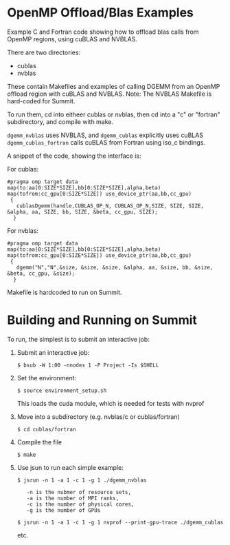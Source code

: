 # OpenMP Offload/Blas Examples
Example C and Fortran code showing how to offload blas calls from OpenMP regions,
using cuBLAS and NVBLAS.

There are two directories: 
 - cublas
 - nvblas

These contain Makefiles and examples of calling DGEMM from an OpenMP
offload region with cuBLAS and NVBLAS. Note: The NVBLAS Makefile is hard-coded for Summit.

To run them, cd into eitheer cublas or nvblas, then cd into a "c" or "fortran" subdirectory,
and compile with make.

`dgemm_nvblas` uses NVBLAS, and `dgemm_cublas` explicitly uses cuBLAS
`dgemm_cublas_fortran` calls cuBLAS from Fortran using iso_c bindings.

A snippet of the code, showing the interface is:

For cublas:
```
#pragma omp target data map(to:aa[0:SIZE*SIZE],bb[0:SIZE*SIZE],alpha,beta) map(tofrom:cc_gpu[0:SIZE*SIZE]) use_device_ptr(aa,bb,cc_gpu)
 {
   cublasDgemm(handle,CUBLAS_OP_N, CUBLAS_OP_N,SIZE, SIZE, SIZE, &alpha, aa, SIZE, bb, SIZE, &beta, cc_gpu, SIZE);
  }
```

For nvblas:
```
#pragma omp target data map(to:aa[0:SIZE*SIZE],bb[0:SIZE*SIZE],alpha,beta) map(tofrom:cc_gpu[0:SIZE*SIZE]) use_device_ptr(aa,bb,cc_gpu)
 {
   dgemm("N","N",&size, &size, &size, &alpha, aa, &size, bb, &size, &beta, cc_gpu, &size);
  }
```

Makefile is hardcoded to run on Summit.

# Building and Running on Summit

 To run, the simplest is to submit an interactive job:

 1. Submit an interactive job:
    ```
    $ bsub -W 1:00 -nnodes 1 -P Project -Is $SHELL
    ```
 2. Set the environment:
    ```
    $ source environment_setup.sh
    ```
    This loads the cuda module, which is needed for tests
    with nvprof

 3. Move into a subdirectory (e.g. nvblas/c or cublas/fortran)
    ```
    $ cd cublas/fortran
    ``` 

 3. Compile the file
    ```
    $ make 
    ```

 4. Use jsun to run each simple example:
    ```
    $ jsrun -n 1 -a 1 -c 1 -g 1 ./dgemm_nvblas

       -n is the nubmer of resource sets,
       -a is the number of MPI ranks,
       -c is the number of physical cores,
       -g is the number of GPUs

    $ jsrun -n 1 -a 1 -c 1 -g 1 nvprof --print-gpu-trace ./dgemm_cublas
    ```
     etc.
